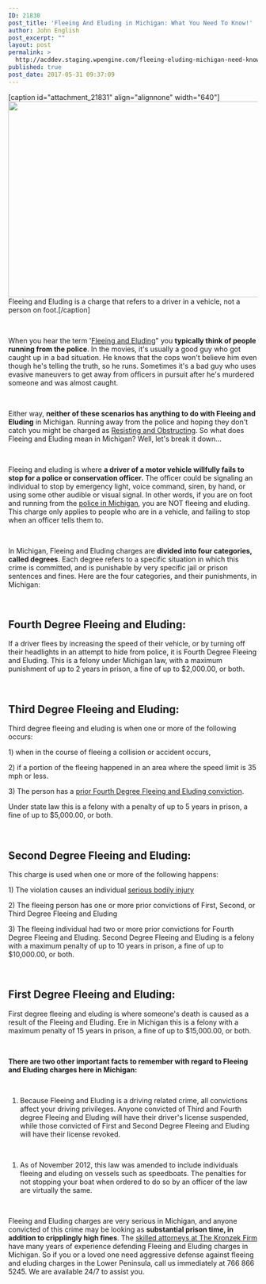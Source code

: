 ```yaml
---
ID: 21830
post_title: 'Fleeing And Eluding in Michigan: What You Need To Know!'
author: John English
post_excerpt: ""
layout: post
permalink: >
  http://acddev.staging.wpengine.com/fleeing-eluding-michigan-need-know.html
published: true
post_date: 2017-05-31 09:37:09
---
```

[caption id="attachment_21831" align="alignnone" width="640"]<img class="size-full wp-image-21831" src="http://acddev.staging.wpengine.com/wp-content/uploads/2017/06/speedometer-653246_640.jpg" alt="" width="640" height="395" /> Fleeing and Eluding is a charge that refers to a driver in a vehicle, not a person on foot.[/caption]

&nbsp;

<span style="font-weight: 400;">When you hear the term '</span><a href="https://acddev.staging.wpengine.com/michigan-fleeing-eluding-attorneys-criminal-defense-lawyers.html" target="_blank" rel="noopener noreferrer"><span style="font-weight: 400;">Fleeing and Eluding</span></a><span style="font-weight: 400;">" you </span><b>typically think of people running from the police</b><span style="font-weight: 400;">. In the movies, it's usually a good guy who got caught up in a bad situation. He knows that the cops won't believe him even though he's telling the truth, so he runs. Sometimes it's a bad guy who uses evasive maneuvers to get away from officers in pursuit after he's murdered someone and was almost caught. </span>

&nbsp;

<span style="font-weight: 400;">Either way, </span><b>neither of these scenarios has anything to do with Fleeing and Eluding</b><span style="font-weight: 400;"> in Michigan. Running away from the police and hoping they don't catch you might be charged as </span><a href="https://acddev.staging.wpengine.com/michigan-resisting-obstructing-attorneys-resisting-arrest-assaulting-police-lawyers.html" target="_blank" rel="noopener noreferrer"><span style="font-weight: 400;">Resisting and Obstructing</span></a><span style="font-weight: 400;">. So what does Fleeing and Eluding mean in Michigan? Well, let's break it down…</span>

&nbsp;

<span style="font-weight: 400;">Fleeing and eluding is where </span><b>a driver of a motor vehicle willfully fails to stop for a police or conservation officer.</b><span style="font-weight: 400;"> The officer could be signaling an individual to stop by emergency light, voice command, siren, by hand, or using some other audible or visual signal. In other words, if you are on foot and running from the </span><a href="https://acddev.staging.wpengine.com/police-mistakes.html" target="_blank" rel="noopener noreferrer"><span style="font-weight: 400;">police in Michigan</span></a><span style="font-weight: 400;">, you are NOT fleeing and eluding. This charge only applies to people who are in a vehicle, and failing to stop when an officer tells them to.</span>

&nbsp;

<span style="font-weight: 400;">In Michigan, Fleeing and Eluding charges are </span><b>divided into four categories, called degrees</b><span style="font-weight: 400;">. Each degree refers to a specific situation in which this crime is committed, and is punishable by very specific jail or prison sentences and fines. Here are the four categories, and their punishments, in Michigan:</span>

&nbsp;
<h2><b>Fourth Degree Fleeing and Eluding:</b></h2>
<span style="font-weight: 400;">If a driver flees by increasing the speed of their vehicle, or by turning off their headlights in an attempt to hide from police, it is Fourth Degree Fleeing and Eluding. This is a felony under Michigan law, with a maximum punishment of up to 2 years in prison, a fine of up to $2,000.00, or both.</span>

&nbsp;
<h2><b>Third Degree Fleeing and Eluding:</b></h2>
<span style="font-weight: 400;">Third degree fleeing and eluding is when one or more of the following occurs: </span>

<span style="font-weight: 400;">1) when in the course of fleeing a collision or accident occurs,</span>

<span style="font-weight: 400;">2) if a portion of the fleeing happened in an area where the speed limit is 35 mph or less. </span>

<span style="font-weight: 400;">3) The person has a </span><a href="https://acddev.staging.wpengine.com/sentencing-options.html" target="_blank" rel="noopener noreferrer"><span style="font-weight: 400;">prior Fourth Degree Fleeing and Eluding conviction</span></a><span style="font-weight: 400;">. </span>

<span style="font-weight: 400;">Under state law this is a felony with a penalty of up to 5 years in prison, a fine of up to $5,000.00, or both.</span>

&nbsp;
<h2><b>Second Degree Fleeing and Eluding:</b></h2>
<span style="font-weight: 400;">This charge is used when one or more of the following happens: </span>

<span style="font-weight: 400;">1) The violation causes an individual </span><a href="http://www.windrunkdriving.com/operating-visibly-impaired-causing-serious-impairment-of-a-body-function-in-michigan.html" target="_blank" rel="noopener noreferrer"><span style="font-weight: 400;">serious bodily injury</span></a>

<span style="font-weight: 400;">2) The fleeing person has one or more prior convictions of First, Second, or Third Degree Fleeing and Eluding</span>

<span style="font-weight: 400;">3) The fleeing individual had two or more prior convictions for Fourth Degree Fleeing and Eluding. Second Degree Fleeing and Eluding is a felony with a maximum penalty of up to 10 years in prison, a fine of up to $10,000.00, or both.</span>

&nbsp;
<h2><b>First Degree Fleeing and Eluding:</b></h2>
<span style="font-weight: 400;">First degree fleeing and eluding is where someone's death is caused as a result of the Fleeing and Eluding. Ere in Michigan this is a felony with a maximum penalty of 15 years in prison, a fine of up to $15,000.00, or both.</span>

&nbsp;

<b>There are two other important facts to remember with regard to Fleeing and Eluding charges here in Michigan:</b>

&nbsp;
<ol>
 	<li style="font-weight: 400;"><span style="font-weight: 400;">Because Fleeing and Eluding is a driving related crime, all convictions affect your driving privileges. Anyone convicted of Third and Fourth degree Fleeing and Eluding will have their driver's license suspended, while those convicted of First and Second Degree Fleeing and Eluding will have their license revoked.</span></li>
</ol>
&nbsp;
<ol>
 	<li style="font-weight: 400;"><span style="font-weight: 400;">As of November 2012, this law was amended to include individuals fleeing and eluding on vessels such as speedboats. The penalties for not stopping your boat when ordered to do so by an officer of the law are virtually the same. </span></li>
</ol>
&nbsp;

<span style="font-weight: 400;">Fleeing and Eluding charges are very serious in Michigan, and anyone convicted of this crime may be looking as </span><b>substantial prison time, in addition to cripplingly high fines</b><span style="font-weight: 400;">. The </span><a href="https://acddev.staging.wpengine.com/trial-attorneys.html" target="_blank" rel="noopener noreferrer"><span style="font-weight: 400;">skilled attorneys at The Kronzek Firm</span></a><span style="font-weight: 400;"> have many years of experience defending Fleeing and Eluding charges in Michigan. So if you or a loved one need aggressive defense against fleeing and eluding charges in the Lower Peninsula, call us immediately at 766 866 5245. We are available 24/7 to assist you.</span>